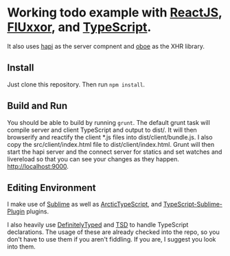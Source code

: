 # Working todo example with [ReactJS](http://facebook.github.io/react/), [FlUxxor](http://fluxxor.com/), and [TypeScript](http://www.typescriptlang.org/). 

It also uses [hapi](http://hapijs.com/) as the server compnent and [oboe](http://oboejs.com/) as the XHR library.

## Install

Just clone this repository. Then run `npm install`.

## Build and Run

You should be able to build by running `grunt`. The default grunt task will compile server and client TypeScript and output to dist/. 
It will then browserify and reactify the client *.js files into dist/client/bundle.js. I also copy the src/client/index.html file to 
dist/client/index.html. Grunt will then start the hapi server and the connect server for statics and set watches and livereload so 
that you can see your changes as they happen. [http://localhost:9000](http://localhost:9000).

## Editing Environment

I make use of [Sublime](http://www.sublimetext.com/) as well as [ArcticTypeScript](https://github.com/Phaiax/ArcticTypescript), and
[TypeScript-Sublime-Plugin](https://github.com/Microsoft/TypeScript-Sublime-Plugin) plugins.

I also heavily use [DefinitelyTyped](http://definitelytyped.org/) and [TSD](http://definitelytyped.org/tsd/) to handle TypeScript declarations.
The usage of these are already checked into the repo, so you don't have to use them if you aren't fiddling. If you are, I suggest you look into them.